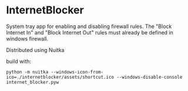 # InternetBlocker
System tray app for enabling and disabling firewall rules. The "Block Internet In" and "Block Internet Out" rules must already be defined in windows firewall.

Distributed using Nuitka

build with:
```
python -m nuitka --windows-icon-from-ico=./internetblocker/assets/shortcut.ico --windows-disable-console internet_blocker.pyw